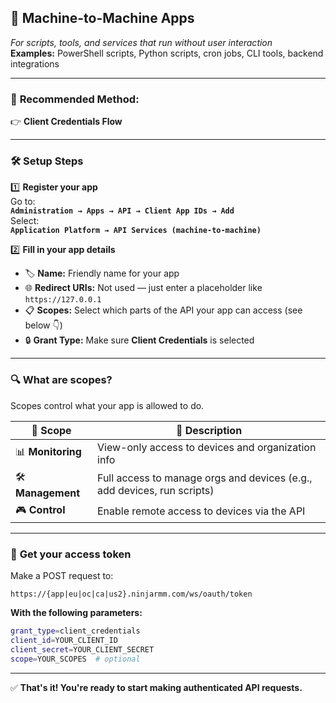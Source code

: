 ## 🤖 **Machine-to-Machine Apps**  
*For scripts, tools, and services that run without user interaction*  
**Examples:** PowerShell scripts, Python scripts, cron jobs, CLI tools, backend integrations

---

### 🔐 **Recommended Method:**  
👉 **Client Credentials Flow**

---

### 🛠️ **Setup Steps**

1️⃣ **Register your app**  
Go to:  
**`Administration → Apps → API → Client App IDs → Add`**  
Select:  
**`Application Platform → API Services (machine-to-machine)`**

2️⃣ **Fill in your app details**  
- 🏷️ **Name:** Friendly name for your app  
- 🌐 **Redirect URIs:** Not used — just enter a placeholder like `https://127.0.0.1`
- 📋 **Scopes:** Select which parts of the API your app can access (see below 👇)  
- 🔒 **Grant Type:** Make sure **Client Credentials** is selected  


---

### 🔍 **What are scopes?**  
Scopes control what your app is allowed to do.

| 🔑 Scope       | 🧠 Description                                                                 |
|----------------|---------------------------------------------------------------------------------|
| 📊 **Monitoring** | View-only access to devices and organization info                            |
| 🛠️ **Management** | Full access to manage orgs and devices (e.g., add devices, run scripts)       |
| 🎮 **Control**    | Enable remote access to devices via the API                                   |

---

### 🎯 **Get your access token**

Make a POST request to:

```
https://{app|eu|oc|ca|us2}.ninjarmm.com/ws/oauth/token
```

**With the following parameters:**

```bash
grant_type=client_credentials
client_id=YOUR_CLIENT_ID
client_secret=YOUR_CLIENT_SECRET
scope=YOUR_SCOPES  # optional
```

---

✅ **That's it! You're ready to start making authenticated API requests.**